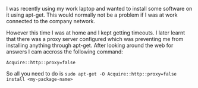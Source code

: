 I was recently using my work laptop and wanted to install some software on it using apt-get. This would normally not be a problem
if I was at work connected to the company network.

However this time I was at home and I kept getting timeouts. I later learnt that there was a proxy server configured which was preventing
me from installing anything through apt-get.
After looking around the web for answers I cam accross the following command:

```Acquire::http::proxy=false```

So all you need to do is ```sudo apt-get -O Acquire::http::proxy=false install <my-package-name>```
